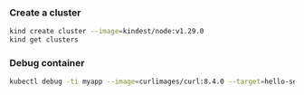### Create a cluster

```sh
kind create cluster --image=kindest/node:v1.29.0
kind get clusters
```

### Debug container

```sh
kubectl debug -ti myapp --image=curlimages/curl:8.4.0 --target=hello-server -n default -- sh
```


